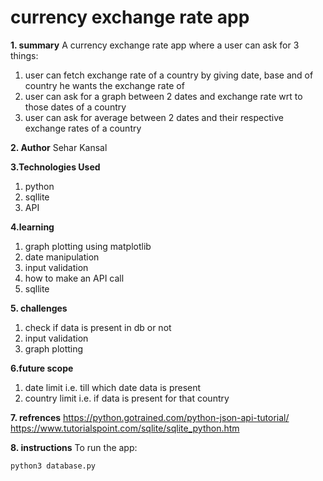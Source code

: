 # currency exchange rate app
**1. summary**
A currency exchange rate app where a user can ask for 3 things:
1. user can fetch exchange rate of a country by giving date, base and of country he wants the exchange rate of
2. user can ask for a graph between 2 dates and exchange rate wrt to those dates of a country 
3. user can ask for average between 2 dates and their respective exchange rates of a country

**2. Author**
Sehar Kansal

**3.Technologies Used**
1. python
2. sqllite
3. API

**4.learning**
1. graph plotting using matplotlib
2. date manipulation
3. input validation
4. how to make an API call
5. sqllite

**5. challenges**
1. check if data is present in db or not
2. input validation
3. graph plotting

**6.future scope**
1. date limit i.e. till which date data is present
2. country limit i.e. if data is present for that country 

**7. refrences**
https://python.gotrained.com/python-json-api-tutorial/
https://www.tutorialspoint.com/sqlite/sqlite_python.htm

**8. instructions**
To run the app:

~~~
python3 database.py
~~~
